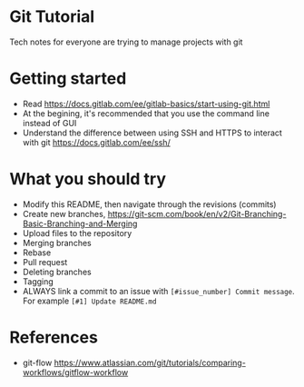 # Git Tutorial 

Tech notes for everyone are trying to manage projects with git

# Getting started
- Read https://docs.gitlab.com/ee/gitlab-basics/start-using-git.html
- At the begining, it's recommended that you use the command line instead of GUI 
- Understand the difference between using SSH and HTTPS to interact with git https://docs.gitlab.com/ee/ssh/

# What you should try
- Modify this README, then navigate through the revisions (commits)
- Create new branches, https://git-scm.com/book/en/v2/Git-Branching-Basic-Branching-and-Merging
- Upload files to the repository
- Merging branches
- Rebase
- Pull request
- Deleting branches
- Tagging
- ALWAYS link a commit to an issue with `[#issue_number] Commit message`. For example `[#1] Update README.md`

# References
- git-flow https://www.atlassian.com/git/tutorials/comparing-workflows/gitflow-workflow
